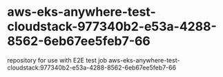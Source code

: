 # aws-eks-anywhere-test-cloudstack-977340b2-e53a-4288-8562-6eb67ee5feb7-66
repository for use with E2E test job aws-eks-anywhere-test-cloudstack:977340b2-e53a-4288-8562-6eb67ee5feb7-66
